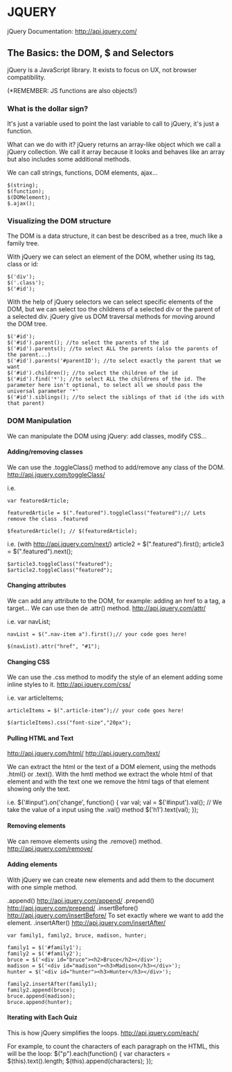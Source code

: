 # JQUERY

jQuery Documentation: http://api.jquery.com/

## The Basics: the DOM, $ and Selectors

jQuery is a JavaScript library. It exists to focus on UX, not browser compatibility.

(*REMEMBER: JS functions are also objects!)

### What is the dollar sign?
It's just a variable used to point the last variable to call to jQuery, it's just a function.

What can we do with it? jQuery returns an array-like object which we call a jQuery collection. We call it array because it looks and behaves like an array but also includes some additional methods.

We can call strings, functions, DOM elements, ajax...

	$(string);
	$(function);
	$(DOMelement);
	$.ajax();

### Visualizing the DOM structure
The DOM is a data structure, it can best be described as a tree, much like a family tree.

With jQuery we can select an element of the DOM, whether using its tag, class or id:

	$('div');
	$('.class');
	$('#id');

With the help of jQuery selectors we can select specific elements of the DOM, but we can select too the childrens of a selected div or the parent of a selected div. jQuery give us DOM traversal methods for moving around the DOM tree.

	$('#id');
	$('#id').parent(); //to select the parents of the id
	$('#id').parents(); //to select ALL the parents (also the parents of the parent...)
	$('#id').parents('#parentID'); //to select exactly the parent that we want	
	$('#id').children(); //to select the children of the id
	$('#id').find('*'); //to select ALL the childrens of the id. The parameter here isn't optional, to select all we should pass the universal parameter '*'
	$('#id').siblings(); //to select the siblings of that id (the ids with that parent)

### DOM Manipulation
We can manipulate the DOM using jQuery: add classes, modify CSS...

#### Adding/removing classes
We can use the .toggleClass() method to add/remove any class of the DOM. http://api.jquery.com/toggleClass/

i.e.

	var featuredArticle;

	featuredArticle = $(".featured").toggleClass("featured");// Lets remove the class .featured

	$featuredArticle(); // $(featuredArticle);

i.e. (with http://api.jquery.com/next/)
	article2 = $(".featured").first();
	article3 = $(".featured").next();

	$article3.toggleClass("featured");
	$article2.toggleClass("featured");

#### Changing attributes
We can add any attribute to the DOM, for example: adding an href to a <a> tag, a target... We can use then de .attr() method. http://api.jquery.com/attr/

i.e.
	var navList;

	navList = $(".nav-item a").first();// your code goes here!

	$(navList).attr("href", "#1");

#### Changing CSS
We can use the .css method to modify the style of an element adding some inline styles to it. http://api.jquery.com/css/

i.e.
	var articleItems;

	articleItems = $(".article-item");// your code goes here!

	$(articleItems).css("font-size","20px");

#### Pulling HTML and Text
http://api.jquery.com/html/
http://api.jquery.com/text/

We can extract the html or the text of a DOM element, using the methods .html() or .text(). With the hmtl method we extract the whole html of that element and with the text one we remove the html tags of that element showing only the text.

i.e.
	$('#input').on('change', function() {
	    var val;
	    val = $('#input').val(); // We take the value of a input using the .val() method
	    $('h1').text(val);
	});

#### Removing elements
We can remove elements using the .remove() method. http://api.jquery.com/remove/

#### Adding elements
With jQuery we can create new elements and add them to the document with one simple method.

.append() http://api.jquery.com/append/
.prepend() http://api.jquery.com/prepend/
.insertBefore() http://api.jquery.com/insertBefore/ To set exactly where we want to add the element.
.insertAfter() http://api.jquery.com/insertAfter/

	var family1, family2, bruce, madison, hunter;

	family1 = $('#family1');
	family2 = $('#family2');
	bruce = $('<div id="bruce"><h2>Bruce</h2></div>');
	madison = $('<div id="madison"><h3>Madison</h3></div>');
	hunter = $('<div id="hunter"><h3>Hunter</h3></div>');

	family2.insertAfter(family1);
	family2.append(bruce);
	bruce.append(madison);
	bruce.append(hunter);

#### Iterating with Each Quiz
This is how jQuery simplifies the loops.
http://api.jquery.com/each/

For example, to count the characters of each paragraph on the HTML, this will be the loop:
	$("p").each(function() {
	  var characters = $(this).text().length;
	  $(this).append(characters);
	});
